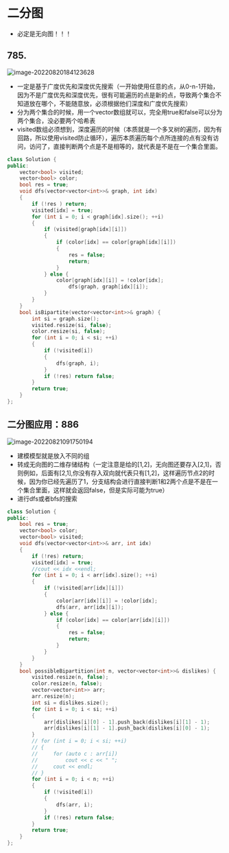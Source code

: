 # 二分图

+ 必定是无向图！！！

## 785.

![image-20220820184123628](https://zhanghao1004.oss-cn-hangzhou.aliyuncs.com/image-20220820184123628.png)

+ 一定是基于广度优先和深度优先搜索（一开始使用任意的点，从0-n-1开始，因为不是广度优先和深度优先，很有可能遍历的点是新的点，导致两个集合不知道放在哪个，不能随意放，必须根据他们深度和广度优先搜索）
+ 分为两个集合的时候，用一个vector<bool>数组就可以，完全用true和false可以分为两个集合，没必要两个哈希表
+ visited数组必须想到，深度遍历的时候（本质就是一个多叉树的遍历，因为有回路，所以使用visited防止循环），遍历本质遍历每个点所连接的点有没有访问，访问了，直接判断两个点是不是相等的，就代表是不是在一个集合里面。

```cpp
class Solution {
public:
    vector<bool> visited;
    vector<bool> color;
    bool res = true;
    void dfs(vector<vector<int>>& graph, int idx)
    {
        if (!res ) return;
        visited[idx] = true;
        for (int i = 0; i < graph[idx].size(); ++i)
        {
            if (visited[graph[idx][i]])
            {
                if (color[idx] == color[graph[idx][i]])
                {
                    res = false;
                    return;
                }
            } else {
                color[graph[idx][i]] = !color[idx];
                    dfs(graph, graph[idx][i]);
            }
        }
    }
    bool isBipartite(vector<vector<int>>& graph) {
        int si = graph.size();
        visited.resize(si, false);
        color.resize(si, false);
        for (int i = 0; i < si; ++i)
        {
            if (!visited[i])
            {
                dfs(graph, i);
            }
            if (!res) return false;
        }
        return true;
    }
};
```





## 二分图应用：886

![image-20220821091750194](https://zhanghao1004.oss-cn-hangzhou.aliyuncs.com/image-20220821091750194.png)

+ 建模模型就是放入不同的组
+ 转成无向图的二维存储结构（一定注意是给的[1,2]，无向图还要存入[2,1]，否则例如，后面有[2,1],你没有存入双向就代表只有[1,2]，这样遍历节点2的时候，因为你已经先遍历了1，分支结构会进行直接判断1和2两个点是不是在一个集合里面，这样就会返回false，但是实际可能为true）
+ 进行dfs或者bfs的搜索

```cpp
class Solution {
public:
    bool res = true;
    vector<bool> color;
    vector<bool> visited;
    void dfs(vector<vector<int>>& arr, int idx)
    {
        if (!res) return;
        visited[idx] = true;
        //cout << idx <<endl;
        for (int i = 0; i < arr[idx].size(); ++i)
        {
            if (!visited[arr[idx][i]])
            {
                color[arr[idx][i]] = !color[idx];
                dfs(arr, arr[idx][i]);
            } else {
                if (color[idx] == color[arr[idx][i]])
                {
                    res = false;
                    return;
                }
            }
        }
    }
    bool possibleBipartition(int n, vector<vector<int>>& dislikes) {
        visited.resize(n, false);
        color.resize(n, false);
        vector<vector<int>> arr;
        arr.resize(n);
        int si = dislikes.size();
        for (int i = 0; i < si; ++i)
        {
            arr[dislikes[i][0] - 1].push_back(dislikes[i][1] - 1);
            arr[dislikes[i][1] - 1].push_back(dislikes[i][0] - 1);
        }
        // for (int i = 0; i < si; ++i)
        // {
        //     for (auto c : arr[i])
        //         cout << c << " ";
        //     cout << endl;
        // }
        for (int i = 0; i < n; ++i)
        {
            if (!visited[i])
            {
                dfs(arr, i);
            }
            if (!res) return false;
        }   
        return true;
    }
};
```

